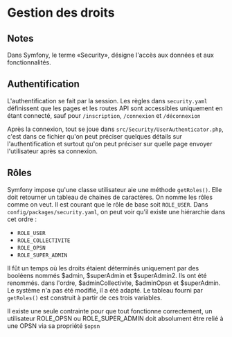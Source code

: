 # Gestion des droits
## Notes
Dans Symfony, le terme «Security», désigne l'accès aux données et aux fonctionnalités.

## Authentification 
L'authentification se fait par la session. Les règles dans `security.yaml` définissent que les pages et les routes API sont accessibles uniquement en étant connecté, sauf pour `/inscription`, `/connexion` et `/déconnexion`

Après la connexion, tout se joue dans `src/Security/UserAuthenticator.php`, c'est dans ce fichier qu'on peut préciser quelques détails sur l'authentification et surtout qu'on peut préciser sur quelle page envoyer l'utilisateur après sa connexion.

## Rôles
Symfony impose qu'une classe utilisateur aie une méthode `getRoles()`. Elle doit retourner un tableau de chaines de caractères. On nomme les rôles comme on veut. Il est courant que le rôle de base soit `ROLE_USER`. Dans `config/packages/security.yaml`, on peut voir qu'il existe une hiérarchie dans cet ordre :
- `ROLE_USER`
- `ROLE_COLLECTIVITE`
- `ROLE_OPSN`
- `ROLE_SUPER_ADMIN`

Il fût un temps où les droits étaient déterminés uniquement par des booléens nommés $admin, $superAdmin et $superAdmin2. Ils ont été renommés. dans l'ordre, $adminCollectivite, $adminOpsn et $superAdmin. Le système n'a pas été modifié, il a été adapté. Le tableau fourni par `getRoles()` est construit à partir de ces trois variables.

Il existe une seule contrainte pour que tout fonctionne correctement, un utilisateur ROLE_OPSN ou ROLE_SUPER_ADMIN doit absolument être relié à une OPSN via sa propriété `$opsn`
